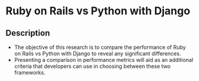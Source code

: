 # Ruby on Rails vs Python with Django
## Description
- The objective of this research is to compare the performance of Ruby on Rails vs Python with Django to reveal any significant differences.
- Presenting a comparison in performance metrics will aid as an additional criteria that developers can use in choosing between these two frameworks. 
